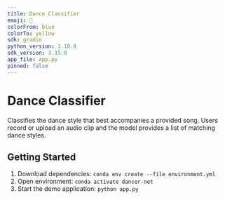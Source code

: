 ```yaml
---
title: Dance Classifier
emoji: 💃
colorFrom: blue
colorTo: yellow
sdk: gradio
python_version: 3.10.8
sdk_version: 3.15.0
app_file: app.py
pinned: false
---
```


# Dance Classifier

Classifies the dance style that best accompanies a provided song. Users record or upload an audio clip and the model provides a list of matching dance styles.

## Getting Started

1. Download dependencies: `conda env create --file environment.yml`
2. Open environment: `conda activate dancer-net`
3. Start the demo application: `python app.py`
